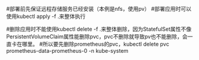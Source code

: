 #部署前先保证远程存储服务已经安装（本例是nfs，使用pv）
#部署应用时可以使用kubectl apply -f .来整体执行

#删除应用时不能使用kubectl delete -f .来整体删除，因为StatefulSet属性不像PersistentVolumeClaim属性能删除pvc，pvc不删除就导致pv也不能删除，会一直卡在哪里。
#所以要先删除prometheus的pvc，kubectl delete pvc prometheus-data-prometheus-0 -n kube-system
